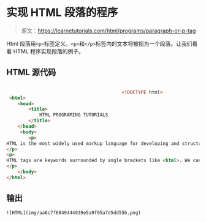 # 实现 HTML 段落的程序

> 原文：<https://learnetutorials.com/html/programs/paragraph-or-p-tag>

Html 段落用`<p>`标签定义。`<p>`和`</p>`标签内的文本将被视为一个段落。让我们看看 HTML 程序实现段落的例子。

## HTML 源代码

```html

                                          <!DOCTYPE html>
 <html>
    <head>
        <title>
            HTML PROGRAMING TUTORIALS
        </title>
    </head>
     <body>
        <p> 
HTML is the most widely used markup language for developing and structuring web pages on the internet. It defines as the building blocks of our webpage. It consists of a series of elements or tags which can be used to structure a webpage and these HTML markup tags are usually called HTML tags. 
</p>
<p> 
HTML tags are keywords surrounded by angle brackets like <html>. We can say HTML tags are nested, which means there are opening and closing tags with the content in between those tags. 
</p>
    </body>
</html> 

```

## 输出

```html
![HTML](img/aa6c7f6849444939e5a9f95a7d5dd55b.png)
```